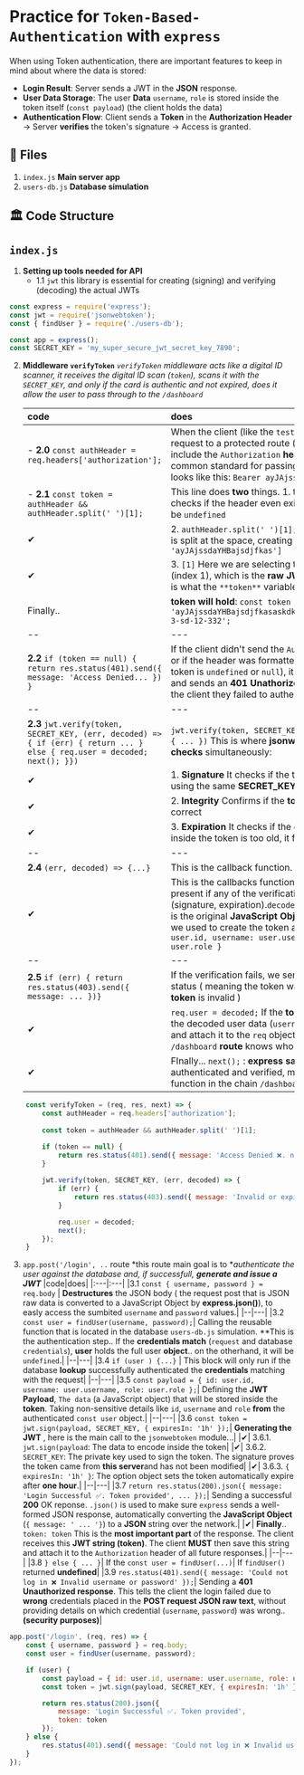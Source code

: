 # Practice for `Token-Based-Authentication` with `express`

When using Token authentication, there are important features to keep in mind about where the data is stored:

- **Login Result**: Server sends a JWT in the **JSON** response.
- **User Data Storage**: The user **Data** `username`, `role` is stored inside the token itself (`const payload`) (the client holds the data)
- **Authentication Flow**: Client sends a **Token** in the **Authorization Header** -> Server **verifies** the token's signature -> Access is granted.

## 📂 Files 

1. `index.js` **Main server app**
2. `users-db.js` **Database simulation**

## 🏛️ Code Structure 

## `index.js`

1. **Setting up tools needed for API**
    - 1.1 `jwt` this library is essential for creating (signing) and verifying (decoding) the actual JWTs
```js
const express = require('express');
const jwt = require('jsonwebtoken');
const { findUser } = require('./users-db');

const app = express();
const SECRET_KEY = 'my_super_secure_jwt_secret_key_7890';
```

2. **Middleware `verifyToken`**
*`verifyToken` middleware acts like a digital ID scanner, it receives the digital ID scan (`token`), scans it with the `SECRET_KEY`, and only if the card is authentic and not expired, does it allow the user to pass through to the `/dashboard`*

    | code | does |
    |:---|:---|
    |- **2.0** `const authHeader = req.headers['authorization'];`| When the client (like the `test-auth.http`) makes a request to a protected route (`/dashboard`), it **must** include the `Authorization` **header**. This is the common standard for passing **JWTs**. The value looks like this: `Bearer ayJAjssdaYHBajsdjfkas`|
    |- **2.1** `const token = authHeader && authHeader.split(' ')[1];`| This line does **two** things. 1. the `authHeader &&`: checks if the header even exists. If not `token` will be `undefined` |
    | ✔ | 2. `authHeader.split(' ')[1];`: The Header string is split at the space, creating an array `['Bearer', 'ayJAjssdaYHBajsdjfkas']`|
    | ✔ | 3. `[1]` Here we are selecting the **second element** (index 1), which is the **raw JWT** string itself. This is what the `**token**` variable holds|
    |Finally.. | **token will hold**: `const token = 'ayJAjssdaYHBajsdjfkasaskdkJSJDjksjKJDJSOBSIJ-3-sd-12-332';`|
    |--|---|
    |**2.2** `if (token == null) { return res.status(401).send({ message: 'Access Denied... }) }`| If the client didn't send the `Authorization` header, or if the header was formatted incorrectly ( or token is `undefined` or `null`), it stops the request and sends an **401 Unathorized** response, telling the client they failed to authenticate|
    |--|---|
    |**2.3** `jwt.verify(token, SECRET_KEY, (err, decoded) => { if (err) { return ... } else { req.user = decoded; next(); }})`| `jwt.verify(token, SECRET_KEY (err, decoded) => { ... })` This is where **jsonwebtoken** does **3 checks** simultaneously: | 
    |✔| 1. **Signature** It checks if the token was signed using the same **SECRET_KEY** the server knows.|
    |✔|2. **Integrity** Confirms if the **token** structure is correct|
    |✔|3. **Expiration** It checks if the `exp`(expiration time) inside the token is too old, it fails..|
    |--|---|
    |**2.4** `(err, decoded) => {...}`| This is the callback function.|
    |✔| This is the callbacks function's result: `err` will be present if any of the verifications checks **fails** (signature, expiration).`decoded`: if successfull.. this is the original **JavaScript Object (the payload)** we used to create the token at `/login`: `{ id: user.id, username: user.username, role: user.role }`|
    |--|---|
    |**2.5** `if (err) { return res.status(403).send({ message: ... })}`| If the verification fails, we send a **403 Forbidden** status ( meaning the token was sent but the **token** is invalid )|
    |✔| `req.user = decoded;` If the **token is valid** we take the decoded user data (`username, role, etc.`) and attach it to the `req` object. this is how the `/dashboard` **route** knows who the user is|
    |✔| FInally... `next();` : **express says**: This user authenticated and verified, move on to the next function in the chain `/dashboard` endpoint handler.|

```js
    const verifyToken = (req, res, next) => {
        const authHeader = req.headers['authorization'];
        
        const token = authHeader && authHeader.split(' ')[1];

        if (token == null) {
            return res.status(401).send({ message: 'Access Denied ❌. no token provided on Authorization header' });
        }
    
        jwt.verify(token, SECRET_KEY, (err, decoded) => {
            if (err) {
                return res.status(403).send({ message: 'Invalid or expired token ⌛️' });
            }

            req.user = decoded;
            next();           
        });
    }
```
3. `app.post('/login', ..` route
*this route main goal is to **authenticate the user against the database and, if successfull, **generate and issue a JWT***
    |code|does|
    |:---|:---|
    |3.1 `const { username, password } = req.body` | **Destructures** the JSON body ( the request post that is JSON raw data is converted to a JavaScript Object by **express.json()**), to easly access the sumbited `username` and `password` values.|
    |--|---|
    |3.2 `const user = findUser(username, password);`| Calling the reusable function that is located in the database `users-db.js` simulation. **This is the authentication step.. If the **credentials match** (`request` and database `credentials`), **user** holds the full user **object**.. on the otherhand, it will be `undefined`.|
    |--|---|
    |3.4 `if (user ) {...}` | This block will only run if the database **lookup** successfully authenticated the **credentials** matching with the request|
    |--|---|
    |3.5 `const payload = { id: user.id, username: user.username, role: user.role };`| Defining the **JWT Payload**, `The data` (a JavaScript object) that will be stored inside the **token**. Taking non-sensitive details like `id`, `username` and `role` **from** the authenticated `const user` object.|
    |--|---|
    |3.6 `const token = jwt.sign(payload, SECRET_KEY, { expiresIn: '1h' });`| **Generating the JWT** , here is the main call to the `jsonwebtoken` module...|
    |✔| 3.6.1. ` jwt.sign(payload `: The data to encode inside the token|
    |✔| 3.6.2. `SECRET_KEY`: The private key used to sign the token. The signature proves the token came from **this server**and has not been modified|
    |✔| 3.6.3. `{ expiresIn: '1h' }`: The option object sets the token automatically expire after **one hour**.|
    |--|---|
    |3.7 `return res.status(200).json({ message: 'Login Successful ✅. Token provided', ... });`| Sending a successful **200** OK reponse. `.json()` is used to make sure `express` sends a well-formed JSON response, automatically converting the **JavaScript Object** (`{ message: ' ... '}`) to a **JSON** string over the network.|
    |✔| **Finally**.. `token: token` This is the **most important part** of the response. The client receives this **JWT string (token)**. The client **MUST** then save this string and attach it to the `Authorization` header of all future responses.|
    |--|---|
    |3.8 `} else { ... }`| If the `const user = findUser(...)`| If `findUser()` returned **undefined**|
    |3.9 `res.status(401).send({ message: 'Could not log in ❌ Invalid username or password' });`| Sending a **401 Unauthorized response**. This tells the client the login failed due to **wrong** credentials placed in the **POST request JSON raw text**, without providing details on which credential (`username`, `password`) was wrong..  **(security purposes)**|
```js
app.post('/login', (req, res) => {
    const { username, password } = req.body;
    const user = findUser(username, password);

    if (user) {
        const payload = { id: user.id, username: user.username, role: user.role };
        const token = jwt.sign(payload, SECRET_KEY, { expiresIn: '1h' });

        return res.status(200).json({
            message: 'Login Successful ✅. Token provided',
            token: token
        });
    } else {
        res.status(401).send({ message: 'Could not log in ❌ Invalid username or password' });
    }
});
```